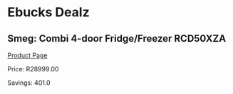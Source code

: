 
# Ebucks Dealz
## Smeg: Combi 4-door Fridge/Freezer RCD50XZA
[Product Page](https://www.ebucks.com/web/shop/productSelected.do?prodId=1183680092&catId=704986856)

Price: R28999.00

Savings: 401.0


	
